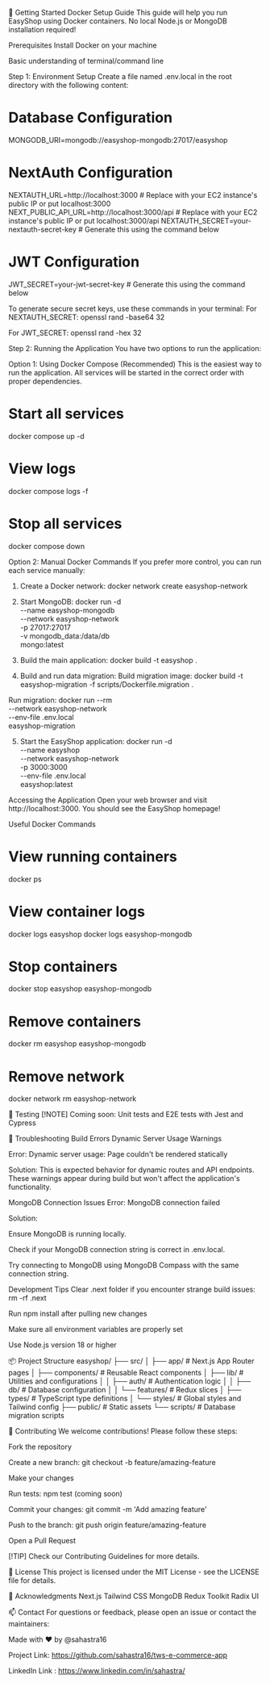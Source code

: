 🚀 Getting Started
Docker Setup Guide
This guide will help you run EasyShop using Docker containers. No local Node.js or MongoDB installation required!

Prerequisites
Install Docker on your machine

Basic understanding of terminal/command line

Step 1: Environment Setup
Create a file named .env.local in the root directory with the following content:
# Database Configuration
MONGODB_URI=mongodb://easyshop-mongodb:27017/easyshop

# NextAuth Configuration
NEXTAUTH_URL=http://localhost:3000  # Replace with your EC2 instance's public IP or put localhost:3000
NEXT_PUBLIC_API_URL=http://localhost:3000/api  # Replace with your EC2 instance's public IP or put localhost:3000/api
NEXTAUTH_SECRET=your-nextauth-secret-key  # Generate this using the command below

# JWT Configuration
JWT_SECRET=your-jwt-secret-key  # Generate this using the command below

To generate secure secret keys, use these commands in your terminal:
For NEXTAUTH_SECRET:
openssl rand -base64 32

For JWT_SECRET:
openssl rand -hex 32

Step 2: Running the Application
You have two options to run the application:

Option 1: Using Docker Compose (Recommended)
This is the easiest way to run the application. All services will be started in the correct order with proper dependencies.
# Start all services
docker compose up -d

# View logs
docker compose logs -f

# Stop all services
docker compose down

Option 2: Manual Docker Commands
If you prefer more control, you can run each service manually:

1. Create a Docker network:
docker network create easyshop-network

2. Start MongoDB:
docker run -d \
  --name easyshop-mongodb \
  --network easyshop-network \
  -p 27017:27017 \
  -v mongodb_data:/data/db \
  mongo:latest

3. Build the main application:
docker build -t easyshop .

4. Build and run data migration:
Build migration image:
docker build -t easyshop-migration -f scripts/Dockerfile.migration .

Run migration:
docker run --rm \
  --network easyshop-network \
  --env-file .env.local \
  easyshop-migration

5. Start the EasyShop application:
docker run -d \
  --name easyshop \
  --network easyshop-network \
  -p 3000:3000 \
  --env-file .env.local \
  easyshop:latest

Accessing the Application
Open your web browser and visit http://localhost:3000. You should see the EasyShop homepage!

Useful Docker Commands
# View running containers
docker ps

# View container logs
docker logs easyshop
docker logs easyshop-mongodb

# Stop containers
docker stop easyshop easyshop-mongodb

# Remove containers
docker rm easyshop easyshop-mongodb

# Remove network
docker network rm easyshop-network

🧪 Testing
[!NOTE] Coming soon: Unit tests and E2E tests with Jest and Cypress

🔧 Troubleshooting
Build Errors
Dynamic Server Usage Warnings

Error: Dynamic server usage: Page couldn't be rendered statically

Solution: This is expected behavior for dynamic routes and API endpoints. These warnings appear during build but won't affect the application's functionality.

MongoDB Connection Issues
Error: MongoDB connection failed

Solution:

Ensure MongoDB is running locally.

Check if your MongoDB connection string is correct in .env.local.

Try connecting to MongoDB using MongoDB Compass with the same connection string.

Development Tips
Clear .next folder if you encounter strange build issues: rm -rf .next

Run npm install after pulling new changes

Make sure all environment variables are properly set

Use Node.js version 18 or higher

📦 Project Structure
easyshop/
├── src/
│   ├── app/              # Next.js App Router pages
│   ├── components/       # Reusable React components
│   ├── lib/             # Utilities and configurations
│   │   ├── auth/        # Authentication logic
│   │   ├── db/          # Database configuration
│   │   └── features/    # Redux slices
│   ├── types/           # TypeScript type definitions
│   └── styles/          # Global styles and Tailwind config
├── public/              # Static assets
└── scripts/            # Database migration scripts

🤝 Contributing
We welcome contributions! Please follow these steps:

Fork the repository

Create a new branch: git checkout -b feature/amazing-feature

Make your changes

Run tests: npm test (coming soon)

Commit your changes: git commit -m 'Add amazing feature'

Push to the branch: git push origin feature/amazing-feature

Open a Pull Request

[!TIP] Check our Contributing Guidelines for more details.

📝 License
This project is licensed under the MIT License - see the LICENSE file for details.

🙏 Acknowledgments
Next.js
Tailwind CSS
MongoDB
Redux Toolkit
Radix UI

📫 Contact
For questions or feedback, please open an issue or contact the maintainers:

Made with ❤️ by @sahastra16

Project Link: https://github.com/sahastra16/tws-e-commerce-app

LinkedIn Link : https://www.linkedin.com/in/sahastra/ 
